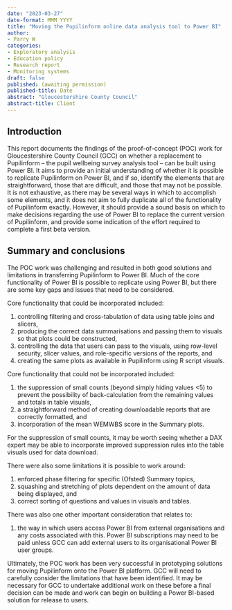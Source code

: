 ```yaml
---
date: "2023-03-27"
date-format: MMM YYYY
title: "Moving the Pupilinform online data analysis tool to Power BI"
author:
- Parry W
categories:
- Exploratory analysis
- Education policy
- Research report
- Monitoring systems
draft: false
published: (awaiting permission)
published-title: Date
abstract: "Gloucestershire County Council"
abstract-title: Client
---
```


<!---
## Links

* <a href="https://bmjopen.bmj.com/content/13/11/e075152" target="_blank">Journal article</a>
--->

## Introduction

This report documents the findings of the proof-of-concept (POC) work for Gloucestershire County Council (GCC) on whether a replacement to Pupilinform – the pupil wellbeing survey analysis tool – can be built using Power BI. It aims to provide an initial understanding of whether it is possible to replicate Pupilinform on Power BI, and if so, identify the elements that are straightforward, those that are difficult, and those that may not be possible. It is not exhaustive, as there may be several ways in which to accomplish some elements, and it does not aim to fully duplicate all of the functionality of Pupilinform exactly. However, it should provide a sound basis on which to make decisions regarding the use of Power BI to replace the current version of Pupilinform, and provide some indication of the effort required to complete a first beta version.


## Summary and conclusions

The POC work was challenging and resulted in both good solutions and limitations in transferring Pupilinform to Power BI. Much of the core functionality of Power BI is possible to replicate using Power BI, but there are some key gaps and issues that need to be considered.

Core functionality that could be incorporated included:

1. controlling filtering and cross-tabulation of data using table joins and slicers,
2. producing the correct data summarisations and passing them to visuals so that plots could be constructed,
3. controlling the data that users can pass to the visuals, using row-level security, slicer values, and role-specific versions of the reports, and
4. creating the same plots as available in Pupilinform using R script visuals.

Core functionality that could not be incorporated included:

1. the suppression of small counts (beyond simply hiding values <5) to prevent the possibility of back-calculation from the remaining values and totals in table visuals,
2. a straightforward method of creating downloadable reports that are correctly formatted, and
3. incorporation of the mean WEMWBS score in the Summary plots.

For the suppression of small counts, it may be worth seeing whether a DAX expert may be able to incorporate improved suppression rules into the table visuals used for data download.

There were also some limitations it is possible to work around:

1. enforced phase filtering for specific (Ofsted) Summary topics,
2. squashing and stretching of plots dependent on the amount of data being displayed, and
3. correct sorting of questions and values in visuals and tables.

There was also one other important consideration that relates to:

1. the way in which users access Power BI from external organisations and any costs associated with this. Power BI subscriptions may need to be paid unless GCC can add external users to its organisational Power BI user groups.

Ultimately, the POC work has been very successful in prototyping solutions for moving Pupilinform onto the Power BI platform. GCC will need to carefully consider the limitations that have been identified. It may be necessary for GCC to undertake additional work on these before a final decision can be made and work can begin on building a Power BI-based solution for release to users.